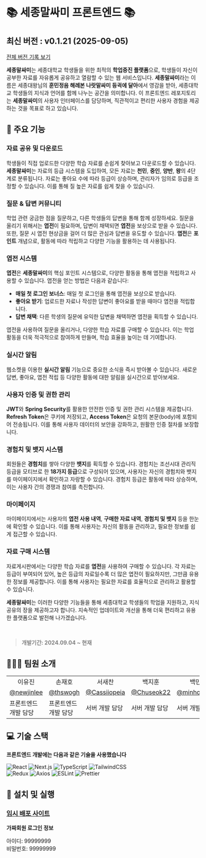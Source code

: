 # 📚 세종말싸미 프론트엔드 📚

<!-- 수정하지마세요 자동으로 동기화 됩니다 -->

<!-- 수정하지마세요 자동으로 동기화 됩니다 -->
## 최신 버전 : v0.1.21 (2025-09-05)

[전체 버전 기록 보기](CHANGELOG.md)

**세종말싸미**는 세종대학교 학생들을 위한 최적의 **학업증진 플랫폼**으로, 학생들이 자신이 공부한 자료를 자유롭게 공유하고 열람할 수 있는 웹 서비스입니다. **세종말싸미**라는 이름은 세종대왕님의 **훈민정음 해례본 나랏말싸미 듕귁에 달아**에서 영감을 받아, 세종대학교 학생들의 지식과 언어를 함께 나누는 공간을 의미합니다. 이 프론트엔드 레포지토리는 **세종말싸미**의 사용자 인터페이스를 담당하며, 직관적이고 편리한 사용자 경험을 제공하는 것을 목표로 하고 있습니다.

## 📝 주요 기능

### **자료 공유 및 다운로드**

학생들이 직접 업로드한 다양한 학습 자료를 손쉽게 찾아보고 다운로드할 수 있습니다. **세종말싸미**는 자료의 등급 시스템을 도입하여, 모든 자료는 **천민**, **중인**, **양반**, **왕**의 4단계로 분류됩니다. 자료는 좋아요 수에 따라 등급이 상승하며, 관리자가 임의로 등급을 조정할 수 있습니다. 이를 통해 질 높은 자료를 쉽게 찾을 수 있습니다.

### **질문 & 답변 커뮤니티**

학업 관련 궁금한 점을 질문하고, 다른 학생들의 답변을 통해 함께 성장하세요. 질문을 올리기 위해서는 **엽전**이 필요하며, 답변이 채택되면 **엽전**을 보상으로 받을 수 있습니다. 또한, 질문 시 엽전 현상금을 걸어 더 많은 관심과 답변을 유도할 수 있습니다. **엽전**은 **포인트** 개념으로, 활동에 따라 적립하고 다양한 기능을 활용하는 데 사용됩니다.

### **엽전 시스템**

**엽전**은 **세종말싸미**의 핵심 포인트 시스템으로, 다양한 활동을 통해 엽전을 적립하고 사용할 수 있습니다. 엽전을 얻는 방법은 다음과 같습니다:

- **매일 첫 로그인 보너스**: 매일 첫 로그인을 통해 엽전을 보상으로 받습니다.
- **좋아요 받기**: 업로드한 자료나 작성한 답변이 좋아요를 받을 때마다 엽전을 적립합니다.
- **답변 채택**: 다른 학생의 질문에 유익한 답변을 채택하면 엽전을 획득할 수 있습니다.

엽전을 사용하여 질문을 올리거나, 다양한 학습 자료를 구매할 수 있습니다. 이는 학업 활동을 더욱 적극적으로 참여하게 만들며, 학습 효율을 높이는 데 기여합니다.

### **실시간 알림**

웹소켓을 이용한 **실시간 알림** 기능으로 중요한 소식을 즉시 받아볼 수 있습니다. 새로운 답변, 좋아요, 엽전 적립 등 다양한 활동에 대한 알림을 실시간으로 받아보세요.

### **사용자 인증 및 권한 관리**

**JWT**와 **Spring Security**를 활용한 안전한 인증 및 권한 관리 시스템을 제공합니다. **Refresh Token**은 쿠키에 저장되고, **Access Token**은 요청의 본문(body)에 포함되어 전송됩니다. 이를 통해 사용자 데이터의 보안을 강화하고, 원활한 인증 절차를 보장합니다.

### **경험치 및 뱃지 시스템**

회원들은 **경험치**를 쌓아 다양한 **뱃지**를 획득할 수 있습니다. 경험치는 조선시대 관리직 등급을 모티브로 한 **18가지 등급**으로 구성되어 있으며, 사용자는 자신의 경험치와 뱃지를 마이페이지에서 확인하고 자랑할 수 있습니다. 경험치 등급은 활동에 따라 상승하며, 이는 사용자 간의 경쟁과 참여를 촉진합니다.

### **마이페이지**

마이페이지에서는 사용자의 **엽전 사용 내역**, **구매한 자료 내역**, **경험치 및 뱃지** 등을 한눈에 확인할 수 있습니다. 이를 통해 사용자는 자신의 활동을 관리하고, 필요한 정보를 쉽게 접근할 수 있습니다.

### **자료 구매 시스템**

자료게시판에서는 다양한 학습 자료를 **엽전**을 사용하여 구매할 수 있습니다. 각 자료는 등급이 부여되어 있어, 높은 등급의 자료일수록 더 많은 엽전이 필요하지만, 그만큼 유용한 정보를 제공합니다. 이를 통해 사용자는 필요한 자료를 효율적으로 관리하고 활용할 수 있습니다.

**세종말싸미**는 이러한 다양한 기능들을 통해 세종대학교 학생들의 학업을 지원하고, 지식 공유의 장을 제공하고자 합니다. 지속적인 업데이트와 개선을 통해 더욱 편리하고 유용한 플랫폼으로 발전해 나가겠습니다.

<br/>

> <p style="color:gray; font-weight:bold;">개발기간: 2024.09.04 ~ 현재 </p>

## 🙋🏻‍♀️ 팀원 소개

<table>
    <tr>
        <td align="center">이유진</td>
        <td align="center">손재호</td>
        <td align="center">서새찬</td>
        <td align="center">백지훈</td>
        <td align="center">백민홍</td>
        <td align="center">김성림</td>
        <td align="center">이예진</td>
        <td align="center">지희</td>
    </tr>
    <tr>
        <td align="center"><a href="https://github.com/newjinlee">@newjinlee</a></td>
        <td align="center"><a href="https://github.com/thswogh">@thswogh</a></td>
        <td align="center"><a href="https://github.com/Cassiiopeia">@Cassiiopeia</a></td>
        <td align="center"><a href="https://github.com/Chuseok22">@Chuseok22</a></td>
        <td align="center"><a href="https://github.com/minhong620">@minhong620</a></td>
        <td align="center"><a href="https://github.com/seonglim">@seonglim</a></td>
        <td align="center"><a href="https://github.com/Vhime">@Vhime</a></td>
        <td align="center"><a href="https://github.com/jihee127">@jihee127</a></td>
    </tr>
    <tr>
        <td>프론트엔드 개발 담당</td>
        <td>프론트엔드 개발 담당</td>
        <td>서버 개발 담당</td>
        <td>서버 개발 담당</td>
        <td>서버 개발 담당</td>
        <td>디자인 담당</td>
        <td>디자인 담당</td>
        <td>디자인 담당</td>
    </tr>
</table>

## 💻 기술 스택

**프론트엔드 개발에는 다음과 같은 기술을 사용했습니다**

<div align="left">
  <img src="https://img.shields.io/badge/React-61DAFB?style=for-the-badge&logo=react&logoColor=white" alt="React" />
  <img src="https://img.shields.io/badge/Next.js-000000?style=for-the-badge&logo=next.js&logoColor=white" alt="Next.js" />
  <img src="https://img.shields.io/badge/TypeScript-3178C6?style=for-the-badge&logo=typescript&logoColor=white" alt="TypeScript" />
  <img src="https://img.shields.io/badge/TailwindCSS-38B2AC?style=for-the-badge&logo=tailwind-css&logoColor=white" alt="TailwindCSS" />
</div>
<div align="left">
  <img src="https://img.shields.io/badge/Redux-764ABC?style=for-the-badge&logo=redux&logoColor=white" alt="Redux" />
  <img src="https://img.shields.io/badge/Axios-5A29E4?style=for-the-badge&logo=axios&logoColor=white" alt="Axios" />
  <img src="https://img.shields.io/badge/ESLint-4B32C3?style=for-the-badge&logo=eslint&logoColor=white" alt="ESLint" />
  <img src="https://img.shields.io/badge/Prettier-F7B93E?style=for-the-badge&logo=prettier&logoColor=white" alt="Prettier" />
</div>

## 🚀 설치 및 실행

### [임시 배포 사이트](https://test.sejong-malsami.co.kr)

**가짜회원 로그인 정보**

아이디: 99999999  
비밀번호: 99999999
